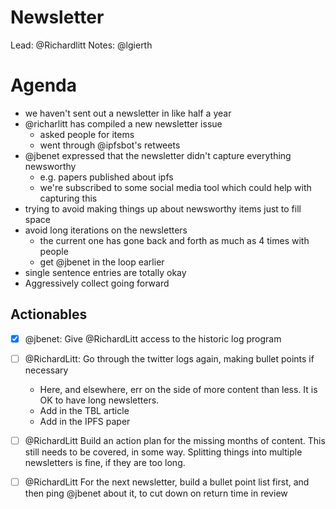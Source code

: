 # Newsletter

Lead: @Richardlitt
Notes: @lgierth

# Agenda

- we haven't sent out a newsletter in like half a year
- @richarlitt has compiled a new newsletter issue
  - asked people for items
  - went through @ipfsbot's retweets
- @jbenet expressed that the newsletter didn't capture everything newsworthy
  - e.g. papers published about ipfs
  - we're subscribed to some social media tool which could help with capturing this
- trying to avoid making things up about newsworthy items just to fill space
- avoid long iterations on the newsletters
  - the current one has gone back and forth as much as 4 times with people
  - get @jbenet in the loop earlier
- single sentence entries are totally okay
- Aggressively collect going forward

## Actionables

- [x] @jbenet: Give @RichardLitt access to the historic log program
- [ ] @RichardLitt: Go through the twitter logs again, making bullet points if necessary
    - Here, and elsewhere, err on the side of more content than less. It is OK to have long newsletters.
    - Add in the TBL article
    - Add in the IPFS paper
- [ ] @RichardLitt Build an action plan for the missing months of content. This still needs to be covered, in some way. Splitting things into multiple newsletters is fine, if they are too long. 
- [ ] @RichardLitt For the next newsletter, build a bullet point list first, and then ping @jbenet about it, to cut down on return time in review

